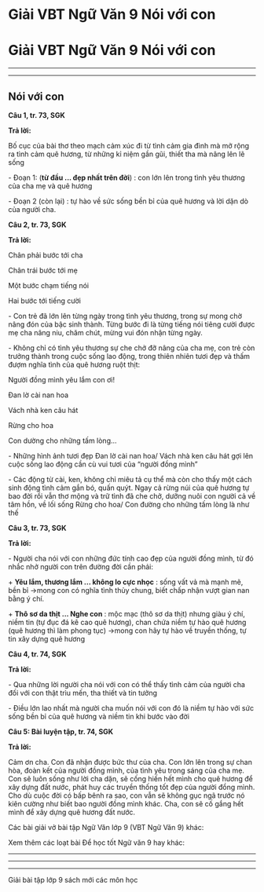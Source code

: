 # Giải VBT Ngữ Văn 9 Nói với con

# Giải VBT Ngữ Văn 9 Nói với con

* * *

* * *

## Nói với con

**Câu 1, tr. 73, SGK**

**Trả lời:**

Bố cục của bài thơ theo mạch cảm xúc đi từ tình cảm gia đình mà mở rộng ra tình cảm quê hương, từ những kỉ niệm gần gũi, thiết tha mà nâng lên lẽ sống

\- Đoạn 1: (**từ đầu ... đẹp nhất trên đời**) : con lớn lên trong tình yêu thương của cha mẹ và quê hương

\- Đoạn 2 (còn lại) : tự hào về sức sống bền bỉ của quê hương và lời dặn dò của người cha.

**Câu 2, tr. 73, SGK**

**Trả lời:**

Chân phải bước tới cha

Chân trái bước tới mẹ

Một bước chạm tiếng nói

Hai bước tới tiếng cười

\- Con trẻ đã lớn lên từng ngày trong tình yêu thương, trong sự mong chờ nâng đón của bậc sinh thành. Từng bước đi là từng tiếng nói tiêng cười được mẹ cha nâng niu, chăm chút, mừng vui đón nhận từng ngày.

\- Không chỉ có tình yêu thương sự che chở đỡ nâng của cha mẹ, con trẻ còn trưởng thành trong cuộc sống lao động, trong thiên nhiên tươi đẹp và thấm đượm nghĩa tình của quê hương ruột thịt:

Người đồng mình yêu lắm con ơi!

Đan lờ cài nan hoa

Vách nhà ken câu hát

Rừng cho hoa

Con dường cho những tấm lòng...

\- Những hình ảnh tươi đẹp Đan lờ cài nan hoa/ Vách nhà ken câu hát gợi lên cuộc sống lao động cần cù vui tươi của “người đồng mình”

\- Các động từ cài, ken, không chỉ miêu tả cụ thể mà còn cho thấy một cách sinh động tình cảm gắn bó, quấn quýt. Ngay cả rừng núi của quê hương tự bao đời rồi vẫn thơ mộng và trữ tình đã che chở, dưỡng nuôi con người cả về tâm hồn, về lối sống Rừng cho hoa/ Con đường cho những tấm lòng là như thế

**Câu 3, tr. 73, SGK**

**Trả lời:**

\- Người cha nói với con những đức tính cao đẹp của người đồng mình, từ đó nhắc nhở người con trên đường đời cần phải:

\+ **Yêu lắm, thương lắm ... không lo cực nhọc** : sống vất vả mà mạnh mẽ, bền bỉ →mong con có nghĩa tình thủy chung, biết chấp nhận vượt gian nan bằng ý chí.

\+ **Thô sơ da thịt ... Nghe con** : mộc mạc (thô sơ da thịt) nhưng giàu ý chí, niềm tin (tự đục đá kê cao quê hương), chan chứa niềm tự hào quê hương (quê hương thì làm phong tục) →mong con hãy tự hào về truyền thống, tự tin xây dựng quê hương

**Câu 4, tr. 74, SGK**

**Trả lời:**

\- Qua những lời người cha nói với con có thể thấy tình cảm của người cha đối với con thật trìu mến, tha thiết và tin tưởng

\- Điều lớn lao nhất mà người cha muốn nói với con đó là niềm tự hào với sức sống bền bỉ của quê hương và niềm tin khi bước vào đời

**Câu 5: Bài luyện tập, tr. 74, SGK**

**Trả lời:**

Cảm ơn cha. Con đã nhận được bức thư của cha. Con lớn lên trong sự chan hòa, đoàn kết của người đồng mình, của tình yêu trong sáng của cha mẹ. Con sẽ luôn sống như lời cha dặn, sẽ cống hiến hết mình cho quê hương để xây dựng đất nước, phát huy các truyền thống tốt đẹp của người đồng mình. Cho dù cuộc đời có bấp bênh ra sao, con vẫn sẽ không gục ngã trước nó kiên cường như biết bao người đồng mình khác. Cha, con sẽ cố gắng hết mình để xây dựng quê hương đất nước.

Các bài giải vở bài tập Ngữ Văn lớp 9 (VBT Ngữ Văn 9) khác:

Xem thêm các loạt bài Để học tốt Ngữ văn 9 hay khác:

* * *

* * *

* * *

Giải bài tập lớp 9 sách mới các môn học
